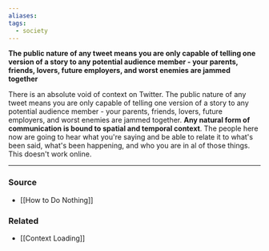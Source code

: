```yaml
---
aliases: 
tags:
  - society
---
```

**The public nature of any tweet means you are only capable of telling one version of a story to any potential audience member - your parents, friends, lovers, future employers, and worst enemies are jammed together**

There is an absolute void of context on Twitter. The public nature of any tweet means you are only capable of telling one version of a story to any potential audience member - your parents, friends, lovers, future employers, and worst enemies are jammed together. **Any natural form of communication is bound to spatial and temporal context**. The people here now are going to hear what you're saying and be able to relate it to what's been said, what's been happening, and who you are in al of those things. This doesn't work online.

---

### Source
- [[How to Do Nothing]]

### Related
- [[Context Loading]]